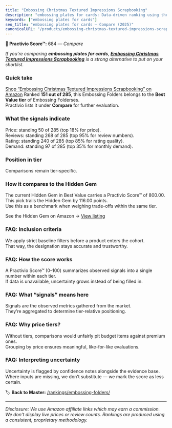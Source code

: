 ```yaml
---
title: "Embossing Christmas Textured Impressions Scrapbooking"
description: "embossing plates for cards: Data-driven ranking using the Practivio Score™. Positioned by quality, value, demand, findability, momentum."
keywords: ["embossing plates for cards"]
seo_title: "embossing plates for cards — Compare (2025)"
canonicalURL: "/products/embossing-christmas-textured-impressions-scrapbooking-B0F3CL5RDJ/"
---
```


**🛒 Practivio Score™:** 684 — _Compare_


*If you're comparing **embossing plates for cards**, **[Embossing Christmas Textured Impressions Scrapbooking](https://www.amazon.com/dp/B0F3CL5RDJ?tag=practivio-20)** is a strong alternative to put on your shortlist.*
### Quick take
[Shop “Embossing Christmas Textured Impressions Scrapbooking” on Amazon](https://www.amazon.com/dp/B0F3CL5RDJ?tag=practivio-20)
Ranked **151 out of 285**, this Embossing Folders belongs to the **Best Value tier** of Embossing Folderses.  
Practivio lists it under **Compare** for further evaluation.

### What the signals indicate
Price: standing 50 of 285 (top 18% for price).  
Reviews: standing 268 of 285 (top 95% for review numbers).  
Rating: standing 240 of 285 (top 85% for rating quality).  
Demand: standing 97 of 285 (top 35% for monthly demand).

### Position in tier
Comparisons remain tier-specific.

### How it compares to the Hidden Gem
The current Hidden Gem in Best Value carries a Practivio Score™ of 800.00.  
This pick trails the Hidden Gem by 116.00 points.  
Use this as a benchmark when weighing trade-offs within the same tier.  

See the Hidden Gem on Amazon → [View listing](https://www.amazon.com/dp/B09QKGPC84?tag=practivio-20)

### FAQ: Inclusion criteria
We apply strict baseline filters before a product enters the cohort.  
That way, the designation stays accurate and trustworthy.

### FAQ: How the score works
A Practivio Score™ (0–100) summarizes observed signals into a single number within each tier.  
If data is unavailable, uncertainty grows instead of being filled in.

### FAQ: What “signals” means here
Signals are the observed metrics gathered from the market.  
They’re aggregated to determine tier-relative positioning.

### FAQ: Why price tiers?
Without tiers, comparisons would unfairly pit budget items against premium ones.  
Grouping by price ensures meaningful, like-for-like evaluations.

### FAQ: Interpreting uncertainty
Uncertainty is flagged by confidence notes alongside the evidence base.  
Where inputs are missing, we don’t substitute — we mark the score as less certain.

<!-- Missing template for Compare/CompareWithinPriceClass -->


🏷️ **Back to Master:** [/rankings/embossing-folders/](/rankings/embossing-folders/)

---
_Disclosure: We use Amazon affiliate links which may earn a commission. We don’t display live prices or review counts. Rankings are produced using a consistent, proprietary methodology._
